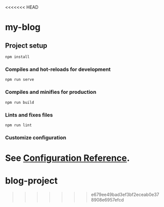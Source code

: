 <<<<<<< HEAD
# my-blog

## Project setup
```
npm install
```

### Compiles and hot-reloads for development
```
npm run serve
``` 

### Compiles and minifies for production

```
npm run build
```

### Lints and fixes files
```
npm run lint
```

### Customize configuration
See [Configuration Reference](https://cli.vuejs.org/config/).
=======
# blog-project
>>>>>>> e679ee49bad3ef3bf2eceab0e378908e6957efcd
